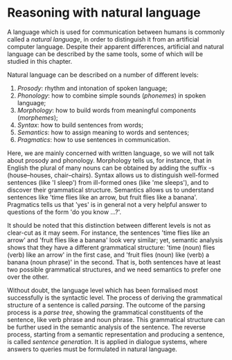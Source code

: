 <!--H2: Chapter 7-->
# Reasoning with natural language #

A language which is used for communication between humans is commonly called a *natural language*, in order to distinguish it from an artificial computer language. Despite their apparent differences, artificial and natural language can be described by the same tools, some of which will be studied in this chapter.

Natural language can be described on a number of different levels:

<!--roman list-->
1. *Prosody*: rhythm and intonation of spoken language;
1. *Phonology*: how to combine simple sounds (*phonemes*) in spoken language;
1. *Morphology*: how to build words from meaningful components (*morphemes*);
1. *Syntax*: how to build sentences from words;
1. *Semantics*: how to assign meaning to words and sentences;
1. *Pragmatics*: how to use sentences in communication.

Here, we are mainly concerned with written language, so we will not talk about prosody and phonology. Morphology tells us, for instance, that in English the plural of many nouns can be obtained by adding the suffix -s (house&ndash;houses, chair&ndash;chairs). Syntax allows us to distinguish well-formed sentences (like 'I sleep') from ill-formed ones (like 'me sleeps'), and to discover their grammatical structure. Semantics allows us to understand sentences like 'time flies like an arrow, but fruit flies like a banana'. Pragmatics tells us that 'yes' is in general not a very helpful answer to questions of the form 'do you know &hellip;?'.

It should be noted that this distinction between different levels is not as clear-cut as it may seem. For instance, the sentences 'time flies like an arrow' and 'fruit flies like a banana' look very similar; yet, semantic analysis shows that they have a different grammatical structure: 'time (noun) flies (verb) like an arrow' in the first case, and 'fruit flies (noun) like (verb) a banana (noun phrase)' in the second. That is, both sentences have at least two possible grammatical structures, and we need semantics to prefer one over the other.

Without doubt, the language level which has been formalised most successfully is the syntactic level. The process of deriving the grammatical structure of a sentence is called *parsing*. The outcome of the parsing process is a *parse tree*, showing the grammatical constituents of the sentence, like verb phrase and noun phrase. This grammatical structure can be further used in the semantic analysis of the sentence. The reverse process, starting from a semantic representation and producing a sentence, is called *sentence generation*. It is applied in dialogue systems, where answers to queries must be formulated in natural language.
